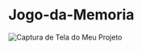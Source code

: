 # Jogo-da-Memoria

![Captura de Tela do Meu Projeto](C:\Users\thiag\Documents\Javascript\imagens\jogodamemoria.jpg)
